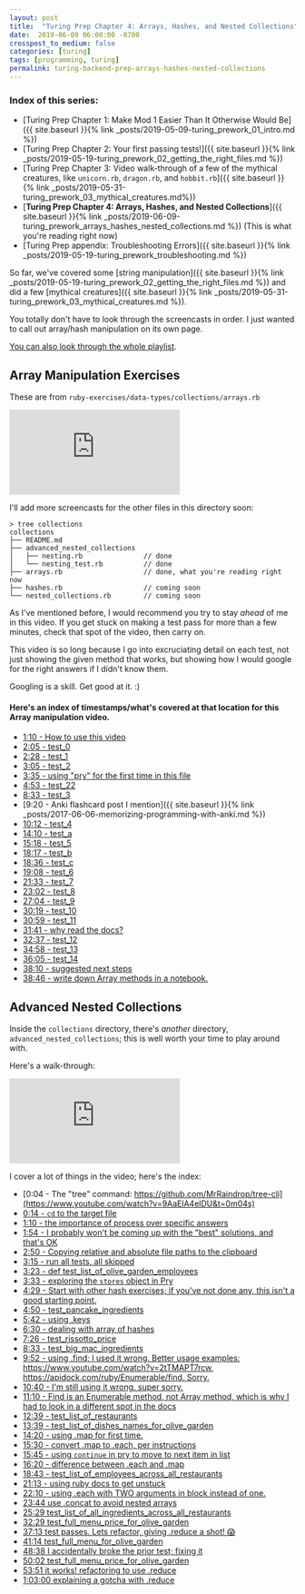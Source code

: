 ```yaml
---
layout: post
title:  "Turing Prep Chapter 4: Arrays, Hashes, and Nested Collections"
date:  2019-06-09 06:00:00 -0700
crosspost_to_medium: false
categories: [turing]
tags: [programming, turing]
permalink: turing-backend-prep-arrays-hashes-nested-collections
---
```




### Index of this series:
- [Turing Prep Chapter 1: Make Mod 1 Easier Than It Otherwise Would Be]({{ site.baseurl }}{% link _posts/2019-05-09-turing_prework_01_intro.md %})
- [Turing Prep Chapter 2: Your first passing tests!]({{ site.baseurl }}{% link _posts/2019-05-19-turing_prework_02_getting_the_right_files.md %}) 
- [Turing Prep Chapter 3: Video walk-through of a few of the mythical creatures, like `unicorn.rb`, `dragon.rb`, and `hobbit.rb`]({{ site.baseurl }}{% link _posts/2019-05-31-turing_prework_03_mythical_creatures.md%})
- [**Turing Prep Chapter 4: Arrays, Hashes, and Nested Collections**]({{ site.baseurl }}{% link _posts/2019-06-09-turing_prework_arrays_hashes_nested_collections.md %}) (This is what you're reading right now)
- [Turing Prep appendix: Troubleshooting Errors]({{ site.baseurl }}{% link _posts/2019-05-19-turing_prework_troubleshooting.md %})

So far, we've covered some [string manipulation]({{ site.baseurl }}{% link _posts/2019-05-19-turing_prework_02_getting_the_right_files.md %}) and did a few [mythical creatures]({{ site.baseurl }}{% link _posts/2019-05-31-turing_prework_03_mythical_creatures.md %}). 

You totally don't have to look through the screencasts in order. I just wanted to call out array/hash manipulation on its own page. 

[You can also look through the whole playlist](https://www.youtube.com/playlist?list=PLziI1EoC2-jdfrIdeqUNHYVTnq99uVm6I).

## Array Manipulation Exercises

These are from `ruby-exercises/data-types/collections/arrays.rb`

<div class="container">
<iframe class="video" src="https://www.youtube.com/embed/RUnd1Uu0AyE" frameborder="0" allow="accelerometer; autoplay; encrypted-media; gyroscope; picture-in-picture" allowfullscreen></iframe>
</div>

<!--more-->


I'll add more screencasts for the other files in this directory soon:

```
> tree collections
collections
├── README.md
├── advanced_nested_collections
│   ├── nesting.rb               // done
│   └── nesting_test.rb          // done
├── arrays.rb                    // done, what you're reading right now
├── hashes.rb                    // coming soon
└── nested_collections.rb        // coming soon
```

As I've mentioned before, I would recommend you try to stay _ahead_ of me in this video. If you get stuck on making a test pass for more than a few minutes, check that spot of the video, then carry on.

This video is so long because I go into excruciating detail on each test, not just showing the given method that works, but showing how I would google for the right answers if I didn't know them. 

Googling is a skill. Get good at it. :)

#### Here's an index of timestamps/what's covered at that location for this Array manipulation video. 

- [1:10 - How to use this video](https://www.youtube.com/watch?v=RUnd1Uu0AyE&t=1m10s)
- [2:05 - test_0](https://www.youtube.com/watch?v=RUnd1Uu0AyE&t=2m05s)
- [2:28 - test_1](https://www.youtube.com/watch?v=RUnd1Uu0AyE&t=2m28s)
- [3:05 - test_2](https://www.youtube.com/watch?v=RUnd1Uu0AyE&t=3m05s)
- [3:35 - using "pry" for the first time in this file](https://www.youtube.com/watch?v=RUnd1Uu0AyE&t=3m35s)
- [4:53 - test_22](https://www.youtube.com/watch?v=RUnd1Uu0AyE&t=4m53s)
- [8:33 - test_3](https://www.youtube.com/watch?v=RUnd1Uu0AyE&t=8m33s)
- [9:20 - Anki flashcard post I mention]({{ site.baseurl }}{% link _posts/2017-06-06-memorizing-programming-with-anki.md %})
- [10:12 - test_4](https://www.youtube.com/watch?v=RUnd1Uu0AyE&t=10m12s)
- [14:10 - test_a](https://www.youtube.com/watch?v=RUnd1Uu0AyE&t=14m10s)
- [15:18 - test_5](https://www.youtube.com/watch?v=RUnd1Uu0AyE&t=15m18s)
- [18:17 - test_b](https://www.youtube.com/watch?v=RUnd1Uu0AyE&t=18m17s)
- [18:36 - test_c](https://www.youtube.com/watch?v=RUnd1Uu0AyE&t=18m36s)
- [19:08 - test_6](https://www.youtube.com/watch?v=RUnd1Uu0AyE&t=19m08s)
- [21:33 - test_7](https://www.youtube.com/watch?v=RUnd1Uu0AyE&t=21m33s)
- [23:02 - test_8](https://www.youtube.com/watch?v=RUnd1Uu0AyE&t=23m02s)
- [27:04 - test_9](https://www.youtube.com/watch?v=RUnd1Uu0AyE&t=27m04s)
- [30:19 - test_10](https://www.youtube.com/watch?v=RUnd1Uu0AyE&t=30m19s)
- [30:59 - test_11](https://www.youtube.com/watch?v=RUnd1Uu0AyE&t=30m59s)
- [31:41 - why read the docs?](https://www.youtube.com/watch?v=RUnd1Uu0AyE&t=31m41s)
- [32:37 - test_12](https://www.youtube.com/watch?v=RUnd1Uu0AyE&t=32m37s)
- [34:58 - test_13](https://www.youtube.com/watch?v=RUnd1Uu0AyE&t=34m58s)
- [36:05 - test_14](https://www.youtube.com/watch?v=RUnd1Uu0AyE&t=36m05s)
- [38:10 - suggested next steps](https://www.youtube.com/watch?v=RUnd1Uu0AyE&t=38m10s)
- [38:46 - write down Array methods in a notebook.](https://www.youtube.com/watch?v=RUnd1Uu0AyE&t=38m46s)


## Advanced Nested Collections

Inside the `collections` directory, there's _another_ directory, `advanced_nested_collections`; this is well worth your time to play around with. 

Here's a walk-through:

<div class="container">
<iframe class="video" src="https://www.youtube.com/embed/9AaElA4elDU" frameborder="0" allow="accelerometer; autoplay; encrypted-media; gyroscope; picture-in-picture" allowfullscreen></iframe>
</div>

I cover a lot of things in the video; here's the index:

- [0:04 - The "tree" command: https://github.com/MrRaindrop/tree-cli](https://www.youtube.com/watch?v=9AaElA4elDU&t=0m04s)
- [0:14 - `cd` to the target file](https://www.youtube.com/watch?v=9AaElA4elDU&t=0m14s)
- [1:10 - the importance of process over specific answers](https://www.youtube.com/watch?v=9AaElA4elDU&t=1m10s)
- [1:54 - I probably won't be coming up with the "best" solutions, and that's OK](https://www.youtube.com/watch?v=9AaElA4elDU&t=1m54s)
- [2:50 - Copying relative and absolute file paths to the clipboard](https://www.youtube.com/watch?v=9AaElA4elDU&t=2m50s)
- [3:15 - run all tests, all skipped](https://www.youtube.com/watch?v=9AaElA4elDU&t=3m15s)
- [3:23 - def test_list_of_olive_garden_employees](https://www.youtube.com/watch?v=9AaElA4elDU&t=3m23s)
- [3:33 - exploring the `stores` object in Pry](https://www.youtube.com/watch?v=9AaElA4elDU&t=3m33s)
- [4:29 - Start with other hash exercises; if you've not done any, this isn't a good starting point.](https://www.youtube.com/watch?v=9AaElA4elDU&t=4m29s)
- [4:50 - test_pancake_ingredients](https://www.youtube.com/watch?v=9AaElA4elDU&t=4m50s)
- [5:42 - using .keys](https://www.youtube.com/watch?v=9AaElA4elDU&t=5m42s)
- [6:30 - dealing with array of hashes](https://www.youtube.com/watch?v=9AaElA4elDU&t=6m30s)
- [7:26 - test_rissotto_price](https://www.youtube.com/watch?v=9AaElA4elDU&t=7m26s)
- [8:33 - test_big_mac_ingredients](https://www.youtube.com/watch?v=9AaElA4elDU&t=8m33s)
- [9:52 - using .find; I used it wrong. Better usage examples: https://www.youtube.com/watch?v=2tTMAPT7rcw, https://apidock.com/ruby/Enumerable/find. Sorry.](https://www.youtube.com/watch?v=9AaElA4elDU&t=9m52s)
- [10:40 - I'm still using it wrong. super sorry.](https://www.youtube.com/watch?v=9AaElA4elDU&t=10m40s)
- [11:10 - Find is an Enumerable method, not Array method, which is why I had to look in a different spot in the docs](https://www.youtube.com/watch?v=9AaElA4elDU&t=11m10s)
- [12:39 - test_list_of_restaurants](https://www.youtube.com/watch?v=9AaElA4elDU&t=12m39s)
- [13:39 - test_list_of_dishes_names_for_olive_garden](https://www.youtube.com/watch?v=9AaElA4elDU&t=13m39s)
- [14:20 - using .map for first time.](https://www.youtube.com/watch?v=9AaElA4elDU&t=14m20s)
- [15:30 - convert .map to .each, per instructions](https://www.youtube.com/watch?v=9AaElA4elDU&t=15m30s)
- [15:45 - using `continue` in pry to move to next item in list](https://www.youtube.com/watch?v=9AaElA4elDU&t=15m45s)
- [16:20 - difference between .each and .map](https://www.youtube.com/watch?v=9AaElA4elDU&t=16m20s)
- [18:43 - test_list_of_employees_across_all_restaurants](https://www.youtube.com/watch?v=9AaElA4elDU&t=18m43s)
- [21:13 - using ruby docs to get unstuck](https://www.youtube.com/watch?v=9AaElA4elDU&t=21m13s)
- [22:10 - using .each with TWO arguments in block instead of one.](https://www.youtube.com/watch?v=9AaElA4elDU&t=22m10s)
- [23:44 use .concat to avoid nested arrays](https://www.youtube.com/watch?v=9AaElA4elDU&t=23m44s)
- [25:29 test_list_of_all_ingredients_across_all_restaurants](https://www.youtube.com/watch?v=9AaElA4elDU&t=25m29s)
- [32:29 test_full_menu_price_for_olive_garden](https://www.youtube.com/watch?v=9AaElA4elDU&t=32m29s)
- [37:13 test passes. Lets refactor, giving .reduce a shot! 😱](https://www.youtube.com/watch?v=9AaElA4elDU&t=37m13s)
- [41:14 test_full_menu_for_olive_garden](https://www.youtube.com/watch?v=9AaElA4elDU&t=41m14s)
- [48:38 I accidentally broke the prior test; fixing it](https://www.youtube.com/watch?v=9AaElA4elDU&t=48m38s)
- [50:02 test_full_menu_price_for_olive_garden](https://www.youtube.com/watch?v=9AaElA4elDU&t=50m02s)
- [53:51 it works! refactoring to use .reduce](https://www.youtube.com/watch?v=9AaElA4elDU&t=53m51s)
- [1:03:00 explaining a gotcha with .reduce](https://www.youtube.com/watch?v=9AaElA4elDU&t=1h03m00s)
